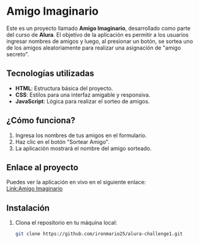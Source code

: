 # Amigo Imaginario

Este es un proyecto llamado **Amigo Imaginario**, desarrollado como parte del curso de **Alura**. El objetivo de la aplicación es permitir a los usuarios ingresar nombres de amigos y luego, al presionar un botón, se sortea uno de los amigos aleatoriamente para realizar una asignación de "amigo secreto".

## Tecnologías utilizadas
- **HTML**: Estructura básica del proyecto.
- **CSS**: Estilos para una interfaz amigable y responsiva.
- **JavaScript**: Lógica para realizar el sorteo de amigos.

## ¿Cómo funciona?
1. Ingresa los nombres de tus amigos en el formulario.
2. Haz clic en el botón "Sortear Amigo".
3. La aplicación mostrará el nombre del amigo sorteado.

## Enlace al proyecto
Puedes ver la aplicación en vivo en el siguiente enlace:  
[Link:Amigo Imaginario](https://ironmario25.github.io/alura-challenge1/)

## Instalación
1. Clona el repositorio en tu máquina local:
   ```bash
   git clone https://github.com/ironmario25/alura-challenge1.git

